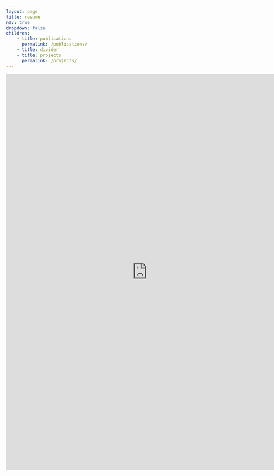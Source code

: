 ```yaml
---
layout: page
title: resume
nav: true
dropdown: false
children: 
    - title: publications
      permalink: /publications/
    - title: divider
    - title: projects
      permalink: /projects/
---
```

<iframe src="https://onedrive.live.com/embed?cid=A3620380E3656156&resid=A3620380E3656156%211948&authkey=AHtoPCn7aOINpJs&em=2" width="770" height="1080" frameborder="0" scrolling="no"></iframe>
